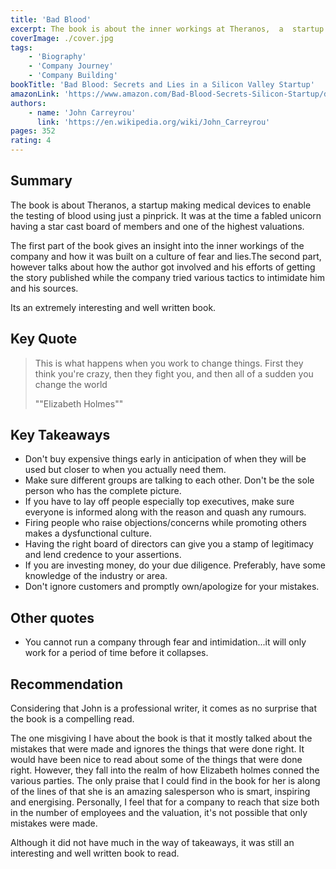 ```yaml
---
title: 'Bad Blood'
excerpt: The book is about the inner workings at Theranos,  a  startup making medical devices to enable the testing of blood using just a pinprick.
coverImage: ./cover.jpg
tags:
    - 'Biography'
    - 'Company Journey'
    - 'Company Building'
bookTitle: 'Bad Blood: Secrets and Lies in a Silicon Valley Startup'
amazonLink: 'https://www.amazon.com/Bad-Blood-Secrets-Silicon-Startup/dp/152473165X'
authors:
    - name: 'John Carreyrou'
      link: 'https://en.wikipedia.org/wiki/John_Carreyrou'
pages: 352
rating: 4
---
```


## Summary

The book is about Theranos, a startup making medical devices to enable the testing of blood using just a pinprick. It was at the time a fabled unicorn having a star cast board of members and one of the highest valuations.

The first part of the book gives an insight into the inner workings of the company and how it was built on a culture of fear and lies.The second part, however talks about how the author got involved and his efforts of getting the story published while the company tried various tactics to intimidate him and his sources.

Its an extremely interesting and well written book.

## Key Quote

> This is what happens when you work to change things. First they think you're crazy, then they fight you, and then all of a sudden you change the world
>
> ""Elizabeth Holmes""

## Key Takeaways

-   Don't buy expensive things early in anticipation of when they will be used but closer to when you actually need them.
-   Make sure different groups are talking to each other. Don't be the sole person who has the complete picture.
-   If you have to lay off people especially top executives, make sure everyone is informed along with the reason and quash any rumours.
-   Firing people who raise objections/concerns while promoting others makes a dysfunctional culture.
-   Having the right board of directors can give you a stamp of legitimacy and lend credence to your assertions.
-   If you are investing money, do your due diligence. Preferably, have some knowledge of the industry or area.
-   Don't ignore customers and promptly own/apologize for your mistakes.

## Other quotes

-   You cannot run a company through fear and intimidation...it will only work for a period of time before it collapses.

## Recommendation

Considering that John is a professional writer, it comes as no surprise that the book is a compelling read.

The one misgiving I have about the book is that it mostly talked about the mistakes that were made and ignores the things that were done right. It would have been nice to read about some of the things that were done right. However, they fall into the realm of how Elizabeth holmes conned the various parties. The only praise that I could find in the book for her is along of the lines of that she is an amazing salesperson who is smart, inspiring and energising. Personally, I feel that for a company to reach that size both in the number of employees and the valuation, it's not possible that only mistakes were made.

Although it did not have much in the way of takeaways, it was still an interesting and well written book to read.

